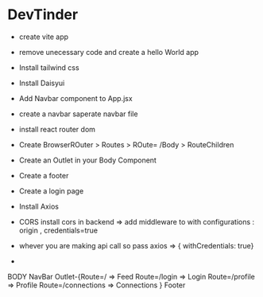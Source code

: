 # DevTinder

- create vite app
- remove unecessary code and create a hello World app
- Install tailwind css
- Install Daisyui
- Add Navbar component to App.jsx
- create a navbar saperate navbar file
- install react router dom 

- Create BrowserROuter > Routes > ROute= /Body > RouteChildren
- Create an Outlet in your Body Component
- Create a footer

- Create a login page 
- Install Axios
- CORS install cors in backend => add middleware to with configurations :    origin ,   credentials=true
- whever you are making api call so pass axios => { withCredentials: true}
- 


BODY
    NavBar
    Outlet-{Route=/ => Feed
            Route=/login => Login
            Route=/profile => Profile
            Route=/connections => Connections
        }
    Footer

